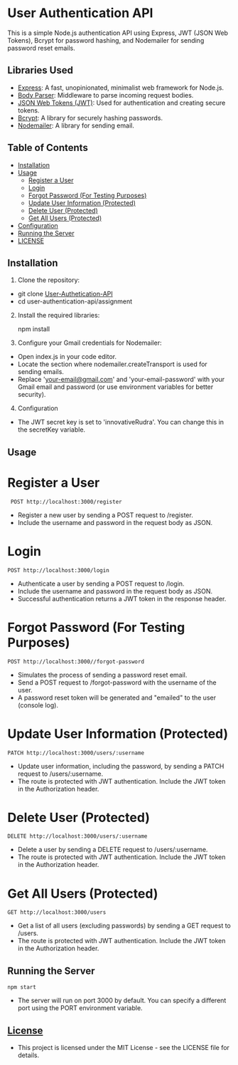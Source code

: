 # User Authentication API

This is a simple Node.js authentication API using Express, JWT (JSON Web Tokens), Bcrypt for password hashing, and Nodemailer for sending password reset emails.

## Libraries Used

- [Express](https://expressjs.com/): A fast, unopinionated, minimalist web framework for Node.js.
- [Body Parser](https://www.npmjs.com/package/body-parser): Middleware to parse incoming request bodies.
- [JSON Web Tokens (JWT)](https://jwt.io/): Used for authentication and creating secure tokens.
- [Bcrypt](https://www.npmjs.com/package/bcrypt): A library for securely hashing passwords.
- [Nodemailer](https://nodemailer.com/): A library for sending email.

## Table of Contents

- [Installation](#installation)
- [Usage](#usage)
  - [Register a User](#register-a-user)
  - [Login](#login)
  - [Forgot Password (For Testing Purposes)](#forgot-password-for-testing-purposes)
  - [Update User Information (Protected)](#update-user-information-protected)
  - [Delete User (Protected)](#delete-user-protected)
  - [Get All Users (Protected)](#get-all-users-protected)
- [Configuration](#configuration)
- [Running the Server](#running-the-server)
- [LICENSE](#license)

## Installation

1. Clone the repository:

- git clone [User-Authetication-API](https://github.com/varshneyyash/User-Authetication-API)
- cd user-authentication-api/assignment

2. Install the required libraries:

    npm install

3. Configure your Gmail credentials for Nodemailer:

- Open index.js in your code editor.
- Locate the section where nodemailer.createTransport is used for sending emails.
- Replace 'your-email@gmail.com' and 'your-email-password' with your Gmail email and password (or use environment variables for better security).

4. Configuration

- The JWT secret key is set to 'innovativeRudra'. You can change this in the secretKey variable.

## Usage

# Register a User

     POST http://localhost:3000/register

- Register a new user by sending a POST request to /register.
- Include the username and password in the request body as JSON.

# Login

    POST http://localhost:3000/login

- Authenticate a user by sending a POST request to /login.
- Include the username and password in the request body as JSON.
- Successful authentication returns a JWT token in the response header.

# Forgot Password (For Testing Purposes)

    POST http://localhost:3000//forgot-password

- Simulates the process of sending a password reset email.
- Send a POST request to /forgot-password with the username of the user.
- A password reset token will be generated and "emailed" to the user (console log).

# Update User Information (Protected)

    PATCH http://localhost:3000/users/:username

- Update user information, including the password, by sending a PATCH request to /users/:username.
- The route is protected with JWT authentication. Include the JWT token in the Authorization header.

# Delete User (Protected)

    DELETE http://localhost:3000/users/:username

- Delete a user by sending a DELETE request to /users/:username.
- The route is protected with JWT authentication. Include the JWT token in the Authorization header.

# Get All Users (Protected)

    GET http://localhost:3000/users

- Get a list of all users (excluding passwords) by sending a GET request to /users.
- The route is protected with JWT authentication. Include the JWT token in the Authorization header.

## Running the Server
    
    npm start

- The server will run on port 3000 by default. You can specify a different port using the PORT environment variable.
## [License](LICENSE)

- This project is licensed under the MIT License - see the LICENSE file for details.
